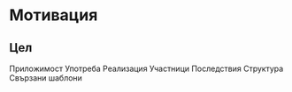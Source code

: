 # Мотивация
## Цел
Приложимост
Употреба 
Реализация
Участници
Последствия
Структура
Свързани шаблони